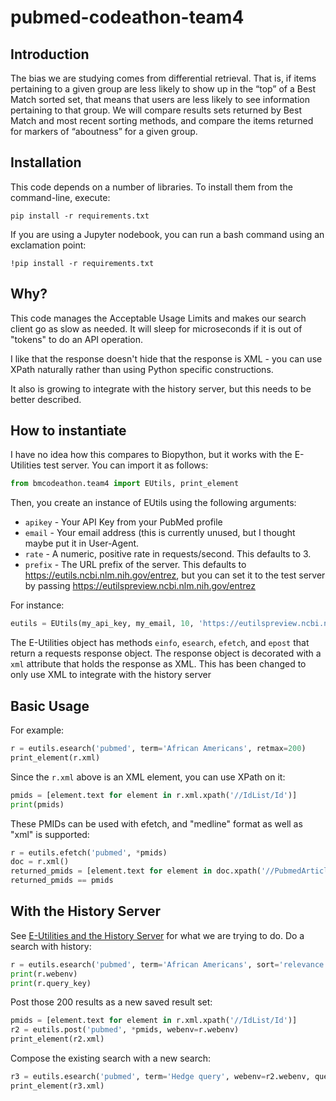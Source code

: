 # pubmed-codeathon-team4
## Introduction 
The bias we are studying comes from differential retrieval. That is, if items pertaining to a given group are less likely to show up in the “top” of a Best Match sorted set, that means that users are less likely to see information pertaining to that group. We will compare results sets returned by Best Match and most recent sorting methods, and compare the items returned for markers of “aboutness” for a given group.

## Installation

This code depends on a number of libraries. To install them from the command-line, execute:

```
pip install -r requirements.txt
```

If you are using a Jupyter nodebook, you can run a bash command using an exclamation point:

```
!pip install -r requirements.txt
```

## Why?

This code manages the Acceptable Usage Limits and makes our search client go as slow as needed.
It will sleep for microseconds if it is out of "tokens" to do an API operation.

I like that the response doesn't hide that the response is XML - you can use XPath naturally
rather than using Python specific constructions.

It also is growing to integrate with the history server, but this needs to be better
described.

## How to instantiate

I have no idea how this compares to Biopython, but it works with the E-Utilities test server.
You can import it as follows:

```python
from bmcodeathon.team4 import EUtils, print_element
```

Then, you create an instance of EUtils using the following arguments:
* `apikey` - Your API Key from your PubMed profile
* `email` - Your email address (this is currently unused, but I thought maybe put it in User-Agent.
* `rate` - A numeric, positive rate in requests/second.  This defaults to 3.
* `prefix` - The URL prefix of the server.  This defaults to https://eutils.ncbi.nlm.nih.gov/entrez,
  but you can set it to the test server by passing https://eutilspreview.ncbi.nlm.nih.gov/entrez

For instance:

```python
eutils = EUtils(my_api_key, my_email, 10, 'https://eutilspreview.ncbi.nlm.nih.gov/entrez')
```

The E-Utilities object has methods `einfo`, `esearch`, `efetch`, and `epost` that return a requests response object.
The response object is decorated with a `xml` attribute that holds the response as XML.  This has been changed
to only use XML to integrate with the history server

## Basic Usage

For example:

```python
r = eutils.esearch('pubmed', term='African Americans', retmax=200)
print_element(r.xml)
```

Since the `r.xml` above is an XML element, you can use XPath on it:

```python
pmids = [element.text for element in r.xml.xpath('//IdList/Id')]
print(pmids)
```

These PMIDs can be used with efetch, and "medline" format as well as "xml" is supported:

```python
r = eutils.efetch('pubmed', *pmids)
doc = r.xml()
returned_pmids = [element.text for element in doc.xpath('//PubmedArticle/MedlineCitation/PMID')]
returned_pmids == pmids
```

## With the History Server

See [E-Utilities and the History Server](https://dataguide.nlm.nih.gov/eutilities/history.html) for what
we are trying to do.  Do a search with history:

```python
r = eutils.esearch('pubmed', term='African Americans', sort='relevance', retmax=200)
print(r.webenv)
print(r.query_key)
```

Post those 200 results as a new saved result set:

```python
pmids = [element.text for element in r.xml.xpath('//IdList/Id')]
r2 = eutils.post('pubmed', *pmids, webenv=r.webenv)
print_element(r2.xml)
```

Compose the existing search with a new search:

```python
r3 = eutils.esearch('pubmed', term='Hedge query', webenv=r2.webenv, query_key=r2.query_key, retmax=200)
print_element(r3.xml)
```